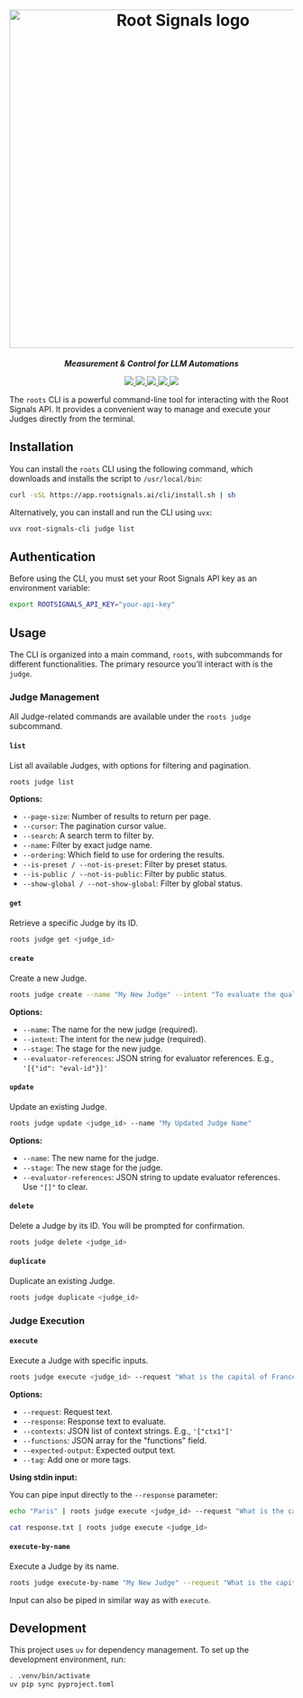 <h1 align="center">
  <img width="600" alt="Root Signals logo" src="https://app.rootsignals.ai/images/root-signals-color.svg" loading="lazy">
</h1>

  <!-- This is commented so it is easier to sync with the docs/index.rst -->

<p align="center" class="large-text">
  <i><strong>Measurement & Control for LLM Automations</strong></i>
</p>

<p align="center">
  <a href="https://app.rootsignals.ai/register">
    <img src="https://img.shields.io/badge/Get_Started-2E6AFB?style=for-the-badge&logo=rocket&logoColor=white&scale=2" />
  </a>

  <a href="https://huggingface.co/root-signals">
    <img src="https://img.shields.io/badge/HuggingFace-FF9D00?style=for-the-badge&logo=huggingface&logoColor=white&scale=2" />
  </a>

  <a href="https://discord.gg/QbDAAmW9yz">
    <img src="https://img.shields.io/badge/Discord-5865F2?style=for-the-badge&logo=discord&logoColor=white&scale=2" />
  </a>

  <a href="https://sdk.rootsignals.ai/en/latest/">
    <img src="https://img.shields.io/badge/Documentation-E53935?style=for-the-badge&logo=readthedocs&logoColor=white&scale=2" />
  </a>

  <a href="https://app.rootsignals.ai/demo-user">
    <img src="https://img.shields.io/badge/Temporary_API_Key-15a20b?style=for-the-badge&logo=keycdn&logoColor=white&scale=2" />
  </a>
</p>

The `roots` CLI is a powerful command-line tool for interacting with the Root Signals API. It provides a convenient way to manage and execute your Judges directly from the terminal.

## Installation

You can install the `roots` CLI using the following command, which downloads and installs the script to `/usr/local/bin`:

```bash
curl -sSL https://app.rootsignals.ai/cli/install.sh | sh
```

Alternatively, you can install and run the CLI using `uvx`:

```bash
uvx root-signals-cli judge list
```

## Authentication

Before using the CLI, you must set your Root Signals API key as an environment variable:

```bash
export ROOTSIGNALS_API_KEY="your-api-key"
```

## Usage

The CLI is organized into a main command, `roots`, with subcommands for different functionalities. The primary resource you'll interact with is the `judge`.

### Judge Management

All Judge-related commands are available under the `roots judge` subcommand.

#### `list`

List all available Judges, with options for filtering and pagination.

```bash
roots judge list
```

**Options:**

*   `--page-size`: Number of results to return per page.
*   `--cursor`: The pagination cursor value.
*   `--search`: A search term to filter by.
*   `--name`: Filter by exact judge name.
*   `--ordering`: Which field to use for ordering the results.
*   `--is-preset / --not-is-preset`: Filter by preset status.
*   `--is-public / --not-is-public`: Filter by public status.
*   `--show-global / --not-show-global`: Filter by global status.

#### `get`

Retrieve a specific Judge by its ID.

```bash
roots judge get <judge_id>
```

#### `create`

Create a new Judge.

```bash
roots judge create --name "My New Judge" --intent "To evaluate the quality of LLM responses."
```

**Options:**

*   `--name`: The name for the new judge (required).
*   `--intent`: The intent for the new judge (required).
*   `--stage`: The stage for the new judge.
*   `--evaluator-references`: JSON string for evaluator references. E.g., `'[{"id": "eval-id"}]'`

#### `update`

Update an existing Judge.

```bash
roots judge update <judge_id> --name "My Updated Judge Name"
```

**Options:**

*   `--name`: The new name for the judge.
*   `--stage`: The new stage for the judge.
*   `--evaluator-references`: JSON string to update evaluator references. Use `"[]"` to clear.

#### `delete`

Delete a Judge by its ID. You will be prompted for confirmation.

```bash
roots judge delete <judge_id>
```

#### `duplicate`

Duplicate an existing Judge.

```bash
roots judge duplicate <judge_id>
```

### Judge Execution

#### `execute`

Execute a Judge with specific inputs.

```bash
roots judge execute <judge_id> --request "What is the capital of France?" --response "Paris"
```

**Options:**

*   `--request`: Request text.
*   `--response`: Response text to evaluate.
*   `--contexts`: JSON list of context strings. E.g., `'["ctx1"]'`
*   `--functions`: JSON array for the "functions" field.
*   `--expected-output`: Expected output text.
*   `--tag`: Add one or more tags.

**Using stdin input:**

You can pipe input directly to the `--response` parameter:

```bash
echo "Paris" | roots judge execute <judge_id> --request "What is the capital of France?"
```

```bash
cat response.txt | roots judge execute <judge_id>
```

#### `execute-by-name`

Execute a Judge by its name.

```bash
roots judge execute-by-name "My New Judge" --request "What is the capital of France?" --response "Paris"
```

Input can also be piped in similar way as with `execute`.



## Development

This project uses `uv` for dependency management. To set up the development environment, run:

```bash
. .venv/bin/activate
uv pip sync pyproject.toml
```
